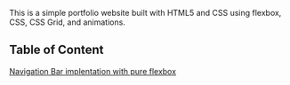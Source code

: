 This is a simple portfolio website built with HTML5 and CSS using flexbox, CSS, CSS Grid, and animations.

## Table of Content

[Navigation Bar implentation with pure flexbox](https://github.com/electrone901/html-css-portafolio/commit/aa9db883ba442d71f836d22616f3b471877c4808)
